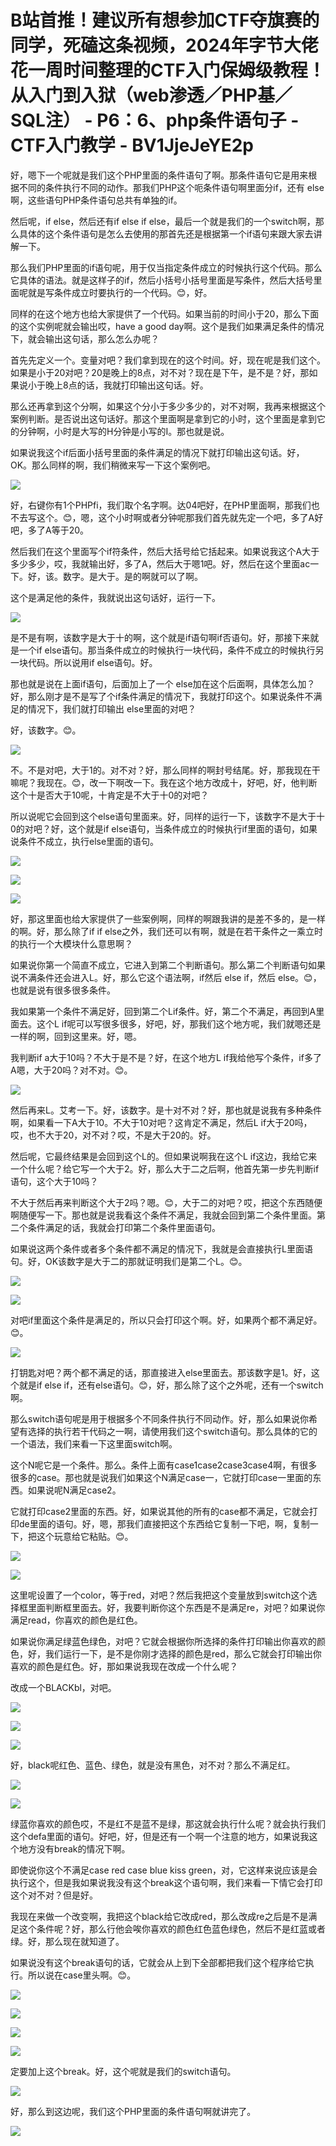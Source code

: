 # B站首推！建议所有想参加CTF夺旗赛的同学，死磕这条视频，2024年字节大佬花一周时间整理的CTF入门保姆级教程！从入门到入狱（web渗透／PHP基／SQL注） - P6：6、php条件语句子 - CTF入门教学 - BV1JjeJeYE2p

好，嗯下一个呢就是我们这个PHP里面的条件语句了啊。那条件语句它是用来根据不同的条件执行不同的动作。那我们PHP这个呃条件语句啊里面分if，还有 else啊，这些语句PHP条件语句总共有单独的if。

然后呢，if else，然后还有if else if else，最后一个就是我们的一个switch啊，那么具体的这个条件语句是怎么去使用的那首先还是根据第一个if语句来跟大家去讲解一下。

那么我们PHP里面的if语句呢，用于仅当指定条件成立的时候执行这个代码。那么它具体的语法。就是这样子的if，然后小括号小括号里面是写条件，然后大括号里面呢就是写条件成立时要执行的一个代码。😊，好。

同样的在这个地方也给大家提供了一个代码。如果当前的时间小于20，那么下面的这个实例呢就会输出哎，have a good day啊。这个是我们如果满足条件的情况下，就会输出这句话，那么怎么办呢？

首先先定义一个。变量对吧？我们拿到现在的这个时间。好，现在呢是我们这个。如果是小于20对吧？20是晚上的8点，对不对？现在是下午，是不是？好，那如果说小于晚上8点的话，我就打印输出这句话。好。

那么还再拿到这个分啊，如果这个分小于多少多少的，对不对啊，我再来根据这个案例判断。是否说出这句话好。那这个里面啊是拿到它的小时，这个里面是拿到它的分钟啊，小时是大写的H分钟是小写的I。那也就是说。

如果说我这个if后面小括号里面的条件满足的情况下就打印输出这句话。好，OK。那么同样的啊，我们稍微来写一下这个案例吧。



![](img/8bde4fbddfeb9a82d1712ad27325ea07_1.png)

好，右键你有1个PHPfi，我们取个名字啊。达04吧好，在PHP里面啊，那我们也不去写这个。😊，嗯，这个小时啊或者分钟呢那我们首先就先定一个吧，多了A好吧，多了A等于20。

然后我们在这个里面写个if符条件，然后大括号给它括起来。如果说我这个A大于多少多少，哎，我就输出好，多了A，然后大于嗯1吧。好，然后在这个里面ac一下。好，该。数字。是大于。是的啊就可以了啊。

这个是满足他的条件，我就说出这句话好，运行一下。

![](img/8bde4fbddfeb9a82d1712ad27325ea07_3.png)

是不是有啊，该数字是大于十的啊，这个就是if语句啊if否语句。好，那接下来就是一个if else语句。那当条件成立的时候执行一块代码，条件不成立的时候执行另一块代码。所以说用if else语句。好。

那也就是说在上面if语句，后面加上了一个 else加在这个后面啊，具体怎么加？好，那么刚才是不是写了个if条件满足的情况下，我就打印这个。如果说条件不满足的情况下，我们就打印输出 else里面的对吧？

好，该数字。😊。

![](img/8bde4fbddfeb9a82d1712ad27325ea07_5.png)

不。不是对吧，大于1的。对不对？好，那么同样的啊封号结尾。好，那我现在干嘛呢？我现在。😊，改一下啊改一下。我在这个地方改成十，好吧，好，他判断这个十是否大于10呢，十肯定是不大于十0的对吧？

所以说呢它会回到这个else语句里面来。好，同样的运行一下，该数字不是大于十0的对吧？好，这个就是if else语句，当条件成立的时候执行if里面的语句，如果说条件不成立，执行else里面的语句。



![](img/8bde4fbddfeb9a82d1712ad27325ea07_7.png)

![](img/8bde4fbddfeb9a82d1712ad27325ea07_8.png)

![](img/8bde4fbddfeb9a82d1712ad27325ea07_9.png)

好，那这里面也给大家提供了一些案例啊，同样的啊跟我讲的是差不多的，是一样的啊。好，那么除了if if else之外，我们还可以有啊，就是在若干条件之一乘立时的执行一个大模块什么意思啊？

如果说你第一个简直不成立，它进入到第二个判断语句。那么第二个判断语句如果说不满条件还会进入L。好，那么它这个语法啊，if然后 else if，然后 else。😊，也就是说有很多很多条件。

我如果第一个条件不满足好，回到第二个Lif条件。好，第二个不满足，再回到A里面去。这个L if呢可以写很多很多，好吧，好，那我们这个地方呢，我们就嗯还是一样的啊，回到这里来。好，嗯。

我判断if a大于10吗？不大于是不是？好，在这个地方L if我给他写个条件，if多了A嗯，大于20吗？对不对。😊。



![](img/8bde4fbddfeb9a82d1712ad27325ea07_11.png)

然后再来L。艾考一下。好，该数字。是十对不对？好，那也就是说我有多种条件啊，如果看一下A大于10。不大于10对吧？这肯定不满足，然后L if大于20吗，哎，也不大于20，对不对？哎，不是大于20的。好。

然后呢，它最终结果是会回到这个L的。但如果说啊我在这个L if这边，我给它来一个什么呢？给它写一个大于2。好，那么大于二之后啊，他首先第一步先判断if语句，这个大于10吗？

不大于然后再来判断这个大于2吗？嗯。😊，大于二的对吧？哎，把这个东西随便啊随便写一下。那也就是说我看这个条件不满足，我就会回到第二个条件里面。第二个条件满足的话，我就会打印第二个条件里面语句。

如果说这两个条件或者多个条件都不满足的情况下，我就是会直接执行L里面语句。好，OK该数字是大于二的那就证明我们是第二个L。😊。



![](img/8bde4fbddfeb9a82d1712ad27325ea07_13.png)

![](img/8bde4fbddfeb9a82d1712ad27325ea07_14.png)

对吧if里面这个条件是满足的，所以只会打印这个啊。好，如果两个都不满足好。😊。

![](img/8bde4fbddfeb9a82d1712ad27325ea07_16.png)

打钥匙对吧？两个都不满足的话，那直接进入else里面去。那该数字是1。好，这个就是if else if，还有else语句。😊，好，那么除了这个之外呢，还有一个switch啊。

那么switch语句呢是用于根据多个不同条件执行不同动作。好，那么如果说你希望有选择的执行若干代码之一啊，请使用我们这个switch语句。那么具体的它的一个语法，我们来看一下这里面switch啊。

这个N呢它是一个条件。那么。条件上面有case1case2case3case4啊，有很多很多的case。那也就是说我们如果这个N满足case一，它就打印case一里面的东西。如果说呢N满足case2。

它就打印case2里面的东西。好，如果说其他的所有的case都不满足，它就会打印de里面的语句。好，嗯，那我们直接把这个东西给它复制一下吧，啊，复制一下，把这个玩意给它粘贴。😊。



![](img/8bde4fbddfeb9a82d1712ad27325ea07_18.png)

![](img/8bde4fbddfeb9a82d1712ad27325ea07_19.png)

这里呢设置了一个color，等于red，对吧？然后我把这个变量放到switch这个选择框里面判断框里面去。好，我要判断你这个东西是不是满足re，对吧？如果说你满足read，你喜欢的颜色是红色。

如果说你满足绿蓝色绿色，对吧？它就会根据你所选择的条件打印输出你喜欢的颜色，好，我们运行一下，是不是你刚才选择的颜色是red，那么它就会打印输出你喜欢的颜色是红色。好，那如果说我现在改成一个什么呢？

改成一个BLACKbl，对吧。

![](img/8bde4fbddfeb9a82d1712ad27325ea07_21.png)

![](img/8bde4fbddfeb9a82d1712ad27325ea07_22.png)

![](img/8bde4fbddfeb9a82d1712ad27325ea07_23.png)

好，black呢红色、蓝色、绿色，就是没有黑色，对不对？那么不满足红。

![](img/8bde4fbddfeb9a82d1712ad27325ea07_25.png)

![](img/8bde4fbddfeb9a82d1712ad27325ea07_26.png)

绿蓝你喜欢的颜色哎，不是红不是蓝不是绿，那这就会执行什么呢？就会执行我们这个defa里面的语句。好吧，好，但是还有一个啊一个注意的地方，如果说我这个地方没有break的情况下啊。

即使说你这个不满足case red case blue kiss green，对，它这样来说应该是会执行这个，但是我如果说我没有这个break这个语句啊，我们来看一下情它会打印这个对不对？但是好。

我现在来做一个改变啊，我把这个black给它改成red，那么改成re之后是不是满足这个条件呢？好，那么行他会唉你喜欢的颜色红色蓝色绿色，然后不是红蓝或者绿。好，那么现在就知道了。

如果说没有这个break语句的话，它就会从上到下全部都把我们这个程序给它执行。所以说在case里头啊。😊。



![](img/8bde4fbddfeb9a82d1712ad27325ea07_28.png)

![](img/8bde4fbddfeb9a82d1712ad27325ea07_29.png)

![](img/8bde4fbddfeb9a82d1712ad27325ea07_30.png)

![](img/8bde4fbddfeb9a82d1712ad27325ea07_31.png)

定要加上这个break。好，这个呢就是我们的switch语句。

![](img/8bde4fbddfeb9a82d1712ad27325ea07_33.png)

好，那么到这边呢，我们这个PHP里面的条件语句啊就讲完了。

![](img/8bde4fbddfeb9a82d1712ad27325ea07_35.png)